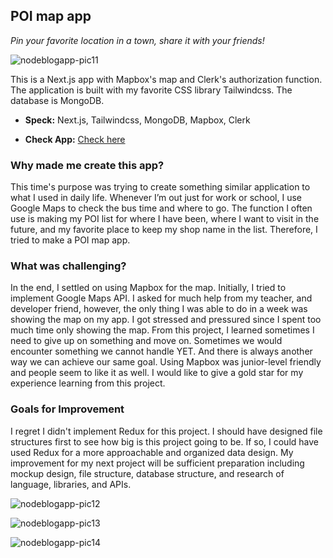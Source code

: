 ## POI map app

_Pin your favorite location in a town, share it with your friends!_

![nodeblogapp-pic11](https://user-images.githubusercontent.com/58070973/165789171-582af007-6304-4ae9-8ab4-a240ad7d6498.png)

This is a Next.js app with Mapbox's map and Clerk's authorization function. The application is built with my favorite CSS library Tailwindcss. The database is MongoDB.

- **Speck:** Next.js, Tailwindcss, MongoDB, Mapbox, Clerk

- **Check App:** [Check here](https://erika-poimap.vercel.app/)

### Why made me create this app?

This time's purpose was trying to create something similar application to what I used in daily life. Whenever I’m out just for work or school, I use Google Maps to check the bus time and where to go. The function I often use is making my POI list for where I have been, where I want to visit in the future, and my favorite place to keep my shop name in the list. Therefore, I tried to make a POI map app.

### What was challenging?

In the end, I settled on using Mapbox for the map. Initially, I tried to implement Google Maps API. I asked for much help from my teacher, and developer friend, however, the only thing I was able to do in a week was showing the map on my app. I got stressed and pressured since I spent too much time only showing the map. From this project, I learned sometimes I need to give up on something and move on. Sometimes we would encounter something we cannot handle YET. And there is always another way we can achieve our same goal. Using Mapbox was junior-level friendly and people seem to like it as well. I would like to give a gold star for my experience learning from this project.

### Goals for Improvement

I regret I didn't implement Redux for this project. I should have designed file structures first to see how big is this project going to be. If so, I could have used Redux for a more approachable and organized data design. My improvement for my next project will be sufficient preparation including mockup design, file structure, database structure, and research of language, libraries, and APIs.

![nodeblogapp-pic12](https://user-images.githubusercontent.com/58070973/165789181-a316eb85-b05a-4d27-b4c7-d966af746686.png)

![nodeblogapp-pic13](https://user-images.githubusercontent.com/58070973/165789183-e1dc1646-3f68-4c41-93a7-901d63a56912.png)

![nodeblogapp-pic14](https://user-images.githubusercontent.com/58070973/165789185-14dd7fa2-dba2-4306-95b7-7a1010972024.png)

